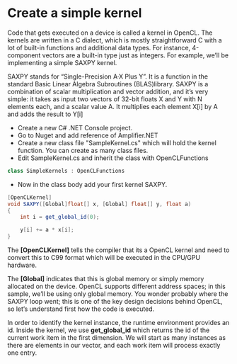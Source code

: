 # Create a simple kernel

Code that gets executed on a device is called a kernel in OpenCL. 
The kernels are written in a C dialect, which is mostly straightforward C with a lot of built-in functions and additional data types. 
For instance, 4-component vectors are a built-in type just as integers. For example, we’ll be implementing a simple SAXPY kernel.

SAXPY stands for “Single-Precision A·X Plus Y”.  It is a function in the standard Basic Linear Algebra Subroutines (BLAS)library. 
SAXPY is a combination of scalar multiplication and vector addition, and it’s very simple: it takes as input two vectors of 32-bit floats X and Y with N elements each, and a scalar value A. 
It multiplies each element X[i] by A and adds the result to Y[i]

* Create a new C# .NET Console project.
* Go to Nuget and add reference of Amplifier.NET
* Create a new class file "SampleKernel.cs" which will hold the kernel function. You can create as many class files.
* Edit SampleKernel.cs and inherit the class with OpenCLFunctions

```csharp
class SimpleKernels : OpenCLFunctions
```

* Now in the class body add your first kernel SAXPY.

```csharp
[OpenCLKernel]
void SAXPY([Global]float[] x, [Global] float[] y, float a)
{
    int i = get_global_id(0);

    y[i] += a * x[i];
}
```

The **[OpenCLKernel]** tells the compiler that its a OpenCL kernel and need to convert this to C99 format which will be executed in the CPU/GPU hardware.

The **[Global]** indicates that this is global memory or simply memory allocated on the device. OpenCL supports different address spaces; in this sample, we’ll be using only global memory. You wonder probably where the SAXPY loop went; this is one of the key design decisions behind OpenCL, so let’s understand first how the code is executed.

In order to identify the kernel instance, the runtime environment provides an id. Inside the kernel, we use 
**get_global_id** which returns the id of the current work item in the first dimension. We will start as many instances as there are elements in our vector, and each work item will process exactly one entry.

